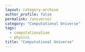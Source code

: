 ```yaml
---
layout: category-archive
author_profile: false
permalink: /universe/
category: "Computational Universe"
tags:
  - computationalism
  - physics
title: "Computational Universe"
---
```

